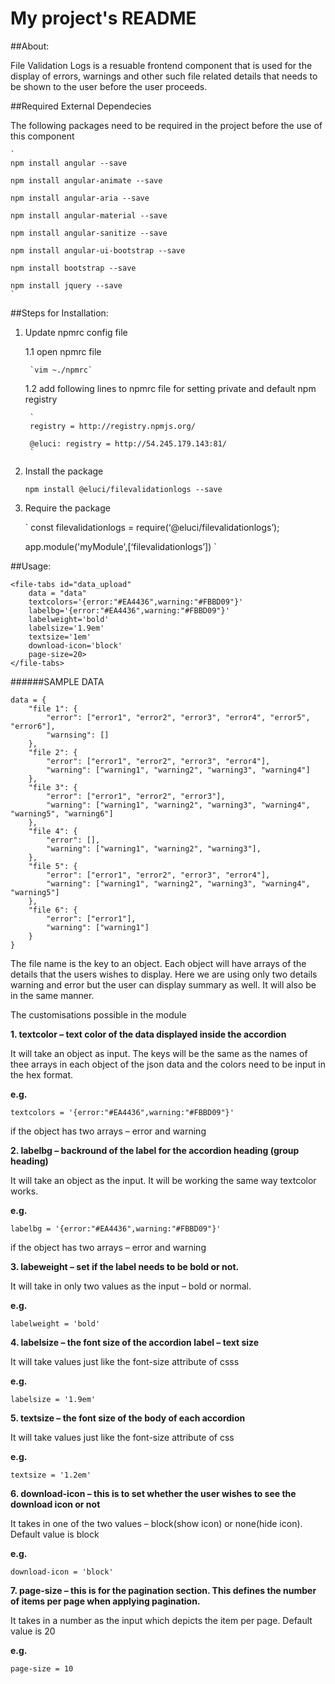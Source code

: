 # My project's README


##About:

File Validation Logs is a resuable frontend component that is used for the display of errors, warnings and other such file related details that needs to be shown to the user before the user proceeds.


##Required External Dependecies

The following packages need to be required in the project before the use of this component

	`
	npm install angular --save

	npm install angular-animate --save
	
	npm install angular-aria --save

	npm install angular-material --save

	npm install angular-sanitize --save

	npm install angular-ui-bootstrap --save

	npm install bootstrap --save

	npm install jquery --save
	`


##Steps for Installation:

1. Update npmrc config file

	1.1 open npmrc file

		`vim ~./npmrc`
	
	1.2 add following lines to npmrc file for setting private and default npm registry

		`
		registry = http://registry.npmjs.org/

		@eluci: registry = http://54.245.179.143:81/
		`

2. Install the package

	`npm install @eluci/filevalidationlogs --save`


3. Require the package

	`
	const filevalidationlogs = require(‘@eluci/filevalidationlogs’);

	app.module('myModule',[‘filevalidationlogs’])
	`

##Usage:


	<file-tabs id="data_upload" 
	    data = "data"
	    textcolors='{error:"#EA4436",warning:"#FBBD09"}' 
	    labelbg='{error:"#EA4436",warning:"#FBBD09"}' 
    	labelweight='bold' 
		labelsize='1.9em' 
		textsize='1em'
	    download-icon='block' 
		page-size=20>
	</file-tabs>




######SAMPLE DATA


	data = {
		"file 1": {
			"error": ["error1", "error2", "error3", "error4", "error5", "error6"],
			"warnsing": []
		},
		"file 2": {
			"error": ["error1", "error2", "error3", "error4"],
			"warning": ["warning1", "warning2", "warning3", "warning4"]
		},
		"file 3": {
			"error": ["error1", "error2", "error3"],
			"warning": ["warning1", "warning2", "warning3", "warning4", "warning5", "warning6"]
		},
		"file 4": {
			"error": [],
			"warning": ["warning1", "warning2", "warning3"],
		},
		"file 5": {
			"error": ["error1", "error2", "error3", "error4"],
			"warning": ["warning1", "warning2", "warning3", "warning4", "warning5"]
		},
		"file 6": {
			"error": ["error1"],
			"warning": ["warning1"]
		}
	}


The file name is the key to an object. Each object will have arrays of the details that the users wishes to display. Here we are using only two details warning and error but the user can display summary as well. It will also be in the same manner.

The customisations possible in the module

**1. textcolor – text color of the data displayed inside the accordion**

It will take an object as input. The keys will be the same as the names of thee arrays in each object of the json data and the colors need to be input in the hex format.

**e.g.**

	textcolors = '{error:"#EA4436",warning:"#FBBD09"}'

if the object has two arrays – error and warning

**2. labelbg – backround of the label for the accordion heading (group heading)**

It will take an object as the input. It will be working the same way textcolor works.

**e.g.**

	labelbg = '{error:"#EA4436",warning:"#FBBD09"}'

if the object has two arrays – error and warning

**3. labeweight – set if the label needs to be bold or not.**

It will take in only two values as the input – bold or normal.

**e.g.**
	
	labelweight = 'bold'

**4. labelsize – the font size of the accordion label – text size**

It will take values just like the font-size attribute of csss

**e.g.**

	labelsize = '1.9em'

**5. textsize – the font size of the body of each accordion**

It will take values just like the font-size attribute of css

**e.g.**
	
	textsize = '1.2em'

**6. download-icon – this is to set whether the user wishes to see the download icon or not**

It takes in one of the two values – block(show icon) or none(hide icon). Default value is block

**e.g.**

	download-icon = 'block'

**7. page-size – this is for the pagination section. This defines the number of items per page when applying pagination.**

It takes in a number as the input which depicts the item per page. Default value is 20

**e.g.**
	
	page-size = 10